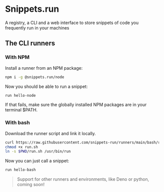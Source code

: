 # Snippets.run

A registry, a CLI and a web interface to store snippets of code you frequently run in your machines

## The CLI runners

### With NPM

Install a runner from an NPM package:

```bash
npm i -g @snippets.run/node
```

Now you should be able to run a snippet:

```bash
run hello-node
```

If that fails, make sure the globally installed NPM packages are in your terminal $PATH.

### With bash

Download the runner script and link it locally.

```bash
curl https://raw.githubusercontent.com/snippets-run/runners/main/bash/run.sh > run.sh
chmod +x run.sh
ln -s $PWD/run.sh /usr/bin/run
```

Now you can just call a snippet:

```bash
run hello-bash
```

> Support for other runners and environments, like Deno or python, coming soon!
